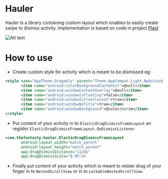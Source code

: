 # Hauler

Hauler is a library containing custom layout which enables to easily create swipe to dismiss activity.
Implementation is based on code in project  [Plaid](https://github.com/nickbutcher/plaid)

![Alt text](https://github.com/thefuntasty/hauler/blob/master/images/20181119_134036.gif)

# How to use 
 - Create custom style for activity which is meant to be dismissed eg:

 ```xml
<style name="AppTheme.Dragable" parent="Theme.AppCompat.Light.NoActionBar">
        <item name="android:colorBackgroundCacheHint">@null</item>
        <item name="android:windowContentOverlay">@null</item>
        <item name="android:windowIsFloating">false</item>
        <item name="android:windowIsTranslucent">true</item>
        <item name="android:windowNoTitle">true</item>
        <item name="android:windowBackground">@color/scrim</item>
</style>
```
- Put content of your activity in to `ElasticDragDismissFrameLayout` an register `ElasticDragDismissFrameLayout.OnDismissListener`

 ```xml
<com.thefuntasty.hauler.ElasticDragDismissFrameLayout
        android:layout_width="match_parent"
        android:layout_height="match_parent"
        app:dragDismissDistance="112dp"
        app:dragDismissScale="0.95"/>
```
- Finally put content of your activity which is meant to reister drag of your finger in to `NestedScrollView` or in to `LockableNestedScrollView`

